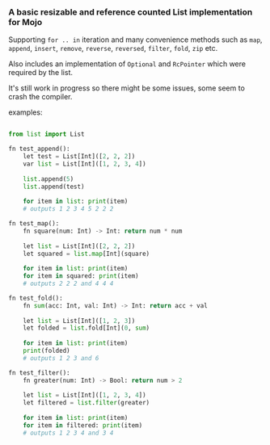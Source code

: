 ### A basic resizable and reference counted List implementation for Mojo
Supporting `for .. in` iteration and many convenience methods such as `map`, `append`, `insert`, `remove`, `reverse`, `reversed`, `filter`, `fold`, `zip` etc.

Also includes an implementation of `Optional` and `RcPointer` which were required by the list.

It's still work in progress so there might be some issues, some seem to crash the compiler.

examples:
```py

from list import List

fn test_append():
    let test = List[Int]([2, 2, 2])
    var list = List[Int]([1, 2, 3, 4])
    
    list.append(5)
    list.append(test)
    
    for item in list: print(item)
    # outputs 1 2 3 4 5 2 2 2

fn test_map():
    fn square(num: Int) -> Int: return num * num
    
    let list = List[Int]([2, 2, 2])
    let squared = list.map[Int](square)
    
    for item in list: print(item)
    for item in squared: print(item)
    # outputs 2 2 2 and 4 4 4

fn test_fold():
    fn sum(acc: Int, val: Int) -> Int: return acc + val
    
    let list = List[Int]([1, 2, 3])
    let folded = list.fold[Int](0, sum)
    
    for item in list: print(item)
    print(folded)
    # outputs 1 2 3 and 6

fn test_filter():
    fn greater(num: Int) -> Bool: return num > 2
    
    let list = List[Int]([1, 2, 3, 4])
    let filtered = list.filter(greater)
    
    for item in list: print(item)
    for item in filtered: print(item)
    # outputs 1 2 3 4 and 3 4
```
